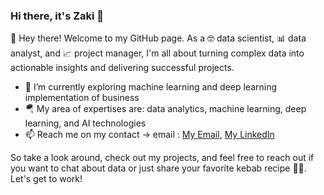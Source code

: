 ### Hi there, it's Zaki 👋

👋 Hey there! Welcome to my GitHub page. As a 🤓 data scientist, 📊 data analyst, and 📈 project manager, I'm all about turning complex data into actionable insights and delivering successful projects.

- 🔭 I’m currently exploring machine learning and deep learning implementation of business
- 🪂 My area of expertises are: data analytics, machine learning, deep learning, and AI technologies
- 📫 Reach me on my contact -> email : [My Email](zhunafa@gmail.com), [My LinkedIn](https://www.linkedin.com/in/zaki-syaiful-hunafa-a6a759b8/)

So take a look around, check out my projects, and feel free to reach out if you want to chat about data or just share your favorite kebab recipe 🥙🤤. Let's get to work!
